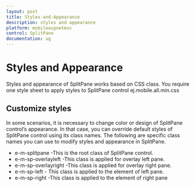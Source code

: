 ```yaml
---
layout: post
title: Styles-and-Appearance
description: styles and appearance
platform: mobileaspnetmvc
control: SplitPane
documentation: ug
---
```


# Styles and Appearance

Styles and appearance of SplitPane works based on CSS class. You require one style sheet to apply styles to SplitPane control ej.mobile.all.min.css

## Customize styles

In some scenarios, it is necessary to change color or design of SplitPane control’s appearance. In that case, you can override default styles of SplitPane control using its class names. The following are specific class names you can use to modify styles and appearance in SplitPane.

* e-m-splitpane -This is the root class of SplitPane control.
* e-m-sp-overlayleft -This class is applied for overlay left pane.
* e-m-sp-overlayright -This class is applied for overlay right pane.
* e-m-sp-left - This class is applied to the element of left pane.
* e-m-sp-right -This class is applied to the element of right pane





